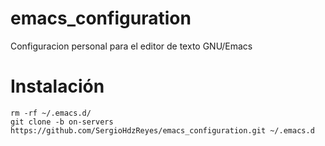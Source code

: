 # emacs_configuration
Configuracion personal para el editor de texto GNU/Emacs

# Instalación

    rm -rf ~/.emacs.d/
    git clone -b on-servers https://github.com/SergioHdzReyes/emacs_configuration.git ~/.emacs.d
